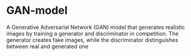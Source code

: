 # GAN-model
A Generative Adversarial Network (GAN) model that generates realistic images by training a generator and discriminator in competition. The generator creates fake images, while the discriminator distinguishes between real and generated one

